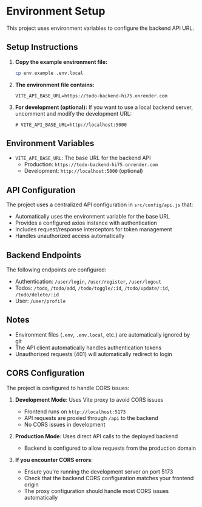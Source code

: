 # Environment Setup

This project uses environment variables to configure the backend API URL.

## Setup Instructions

1. **Copy the example environment file:**
   ```bash
   cp env.example .env.local
   ```

2. **The environment file contains:**
   ```
   VITE_API_BASE_URL=https://todo-backend-hi75.onrender.com
   ```

3. **For development (optional):**
   If you want to use a local backend server, uncomment and modify the development URL:
   ```
   # VITE_API_BASE_URL=http://localhost:5000
   ```

## Environment Variables

- `VITE_API_BASE_URL`: The base URL for the backend API
  - Production: `https://todo-backend-hi75.onrender.com`
  - Development: `http://localhost:5000` (optional)

## API Configuration

The project uses a centralized API configuration in `src/config/api.js` that:
- Automatically uses the environment variable for the base URL
- Provides a configured axios instance with authentication
- Includes request/response interceptors for token management
- Handles unauthorized access automatically

## Backend Endpoints

The following endpoints are configured:
- Authentication: `/user/login`, `/user/register`, `/user/logout`
- Todos: `/todo`, `/todo/add`, `/todo/toggle/:id`, `/todo/update/:id`, `/todo/delete/:id`
- User: `/user/profile`

## Notes

- Environment files (`.env`, `.env.local`, etc.) are automatically ignored by git
- The API client automatically handles authentication tokens
- Unauthorized requests (401) will automatically redirect to login

## CORS Configuration

The project is configured to handle CORS issues:

1. **Development Mode**: Uses Vite proxy to avoid CORS issues
   - Frontend runs on `http://localhost:5173`
   - API requests are proxied through `/api` to the backend
   - No CORS issues in development

2. **Production Mode**: Uses direct API calls to the deployed backend
   - Backend is configured to allow requests from the production domain

3. **If you encounter CORS errors**:
   - Ensure you're running the development server on port 5173
   - Check that the backend CORS configuration matches your frontend origin
   - The proxy configuration should handle most CORS issues automatically 